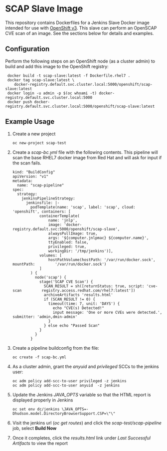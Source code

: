 # SCAP Slave Image


This repository contains Dockerfiles for a Jenkins Slave Docker image intended for 
use with [OpenShift v3](https://github.com/openshift/origin). This slave can perform an OpenSCAP CVE scan of an image. See the sections below for details and examples.

## Configuration
Perform the following steps on an OpenShift node (as a cluster admin) to build and add this image to the OpenShift registry:

     docker build -t scap-slave:latest -f Dockerfile.rhel7 .
     docker tag scap-slave:latest \
        docker-registry.default.svc.cluster.local:5000/openshift/scap-slave:latest
     docker login -u admin -p $(oc whoami -t) docker-registry.default.svc.cluster.local:5000
     docker push docker-registry.default.svc.cluster.local:5000/openshift/scap-slave:latest

## Example Usage

1. Create a new project

       oc new-project scap-test

2. Create a *scap-bc.yml* file with the following contents. This pipeline will scan the base RHEL7 docker image from Red Hat and will ask for input if the scan fails.
        
       kind: "BuildConfig"
       apiVersion: "v1"
       metadata:
         name: "scap-pipeline"
       spec:
         strategy:
           jenkinsPipelineStrategy:
             jenkinsfile: |-
               podTemplate(name: 'scap', label: 'scap', cloud: 'openshift', containers: [
                   containerTemplate(
                       name: 'jnlp',
                       image: 'docker-registry.default.svc:5000/openshift/scap-slave',
                       alwaysPullImage: true,
                       args: '${computer.jnlpmac} ${computer.name}',
                       ttyEnabled: false,
                       privileged: true,
                       workingDir: '/tmp/jenkins')],
                   volumes: [
                       hostPathVolume(hostPath: '/var/run/docker.sock', mountPath:         '/var/run/docker.sock')
                   ]
               ) {
                 node('scap') {
                   stage('SCAP CVE Scan') {
                     SCAN_RESULT = sh([returnStatus: true, script: 'cve-scan         registry.access.redhat.com/rhel7:latest'])
                     archiveArtifacts 'results.html'
                     if (SCAN_RESULT != 0) {
                       timeout(time: 7, unit: 'DAYS') {
                         echo "CVE(s) Detected!"
                         input message: 'One or more CVEs were detected.', submitter: 'admin,dmin-admin'
                       }
                     } else echo "Passed Scan"
                   }
                 }
               }
        


2. Create a pipeline buildconfig from the file:

       oc create -f scap-bc.yml 

3. As a cluster admin, grant the *anyuid* and *privileged* SCCs to the jenkins user:

       oc adm policy add-scc-to-user privileged -z jenkins
       oc adm policy add-scc-to-user anyuid  -z jenkins

4. Update the Jenkins *JAVA_OPTS* variable so that the HTML report is displayed properly in Jenkins

       oc set env dc/jenkins \JAVA_OPTS=-Dhudson.model.DirectoryBrowserSupport.CSP=\"\"

5. Visit the jenkins url (*oc get routes*) and click the *scap-test/scap-pipeline* job, select **Build Now**

6. Once it completes, click the *results.html* link under *Last Successful Artifacts* to view the report